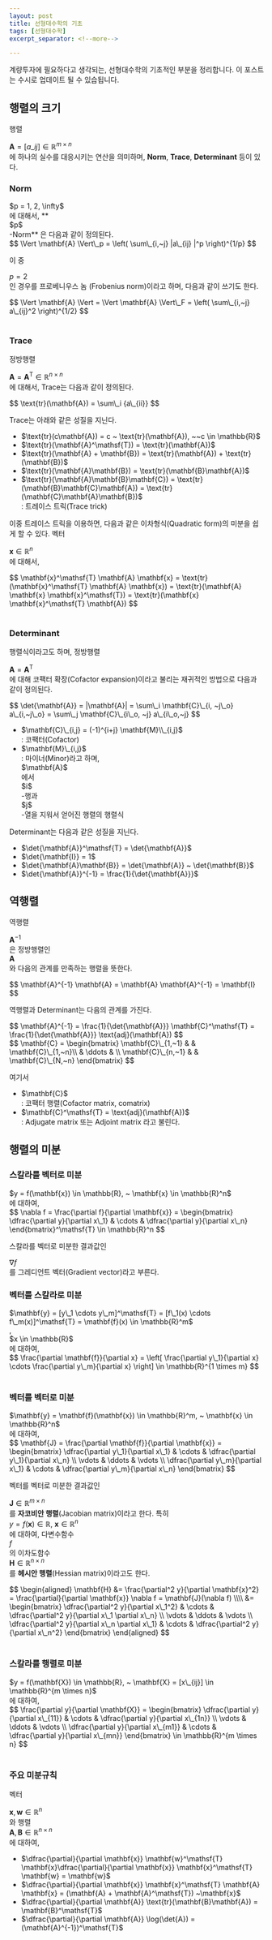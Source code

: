 ```yaml
---
layout: post
title: 선형대수학의 기초
tags: [선형대수학]
excerpt_separator: <!--more-->

---
```


계량투자에 필요하다고 생각되는, 선형대수학의 기초적인 부분을 정리합니다. 이 포스트는 수시로 업데이트 될 수 있습됩니다. 
<!--more-->



## 행렬의 크기

행렬 <div class="math">$\mathbf{A} = [a\_{ij}] \in \mathbb{R}^{m \times n}$</div> 에 하나의 실수를 대응시키는 연산을 의미하며, **Norm**, **Trace**, **Determinant** 등이 있다. 
<br/>

### Norm

<div class="math">$p = 1, 2, \infty$</div> 에 대해서, **<div class="math">$p$</div>-Norm** 은 다음과 같이 정의된다. 

<div class="math">$$
\Vert \mathbf{A} \Vert\_p = \left( \sum\_{i,~j} |a\_{ij} |^p \right)^{1/p} 
$$</div>

이 중 <div class="math">$p = 2$</div> 인 경우를 프로베니우스 놈 (Frobenius norm)이라고 하며, 다음과 같이 쓰기도 한다. 

<div class="math">$$
\Vert \mathbf{A} \Vert = \Vert \mathbf{A} \Vert\_F = \left( \sum\_{i,~j} a\_{ij}^2 \right)^{1/2}
$$</div>
<br/>

### Trace

정방행렬 <div class="math">$\mathbf{A} = \mathbf{A}^\mathsf{T} \in \mathbb{R}^{n \times n}$</div>에 대해서, Trace는 다음과 같이 정의된다. 

<div class="math">$$
\text{tr}(\mathbf{A}) = \sum\_i {a\_{ii}}
$$</div>

Trace는 아래와 같은 성질을 지닌다. 

* <div class="math">$\text{tr}(c\mathbf{A}) = c ~ \text{tr}(\mathbf{A}), ~~c \in \mathbb{R}$</div>
* <div class="math">$\text{tr}(\mathbf{A}^\mathsf{T}) = \text{tr}(\mathbf{A})$</div>
* <div class="math">$\text{tr}(\mathbf{A} + \mathbf{B}) = \text{tr}(\mathbf{A}) + \text{tr}(\mathbf{B})$</div>
* <div class="math">$\text{tr}(\mathbf{A}\mathbf{B}) = \text{tr}(\mathbf{B}\mathbf{A})$</div>
* <div class="math">$\text{tr}(\mathbf{A}\mathbf{B}\mathbf{C}) = \text{tr}(\mathbf{B}\mathbf{C}\mathbf{A}) = \text{tr}(\mathbf{C}\mathbf{A}\mathbf{B})$</div> : 트레이스 트릭(Trace trick)

이중 트레이스 트릭을 이용하면, 다음과 같은 이차형식(Quadratic form)의 미분을 쉽게 할 수 있다. 벡터 <div class="math">$\mathbf{x} \in \mathbb{R}^n$</div> 에 대해서, 

<div class="math">$$
\mathbf{x}^\mathsf{T} \mathbf{A} \mathbf{x} = \text{tr}(\mathbf{x}^\mathsf{T} \mathbf{A} \mathbf{x}) = \text{tr}(\mathbf{A} \mathbf{x} \mathbf{x}^\mathsf{T}) = \text{tr}(\mathbf{x} \mathbf{x}^\mathsf{T} \mathbf{A})
$$</div>
<br/>

### Determinant

행렬식이라고도 하며, 정방행렬 <div class="math">$\mathbf{A} = \mathbf{A}^\mathsf{T}$</div>에 대해 코팩터 확장(Cofactor expansion)이라고 불리는 재귀적인 방법으로 다음과 같이 정의된다. 

<div class="math">$$
\det{\mathbf{A}} = |\mathbf{A}| = \sum\_i \mathbf{C}\_{i, ~j\_o} a\_{i,~j\_o} = \sum\_j  \mathbf{C}\_{i\_o, ~j} a\_{i\_o,~j}
$$</div>

* <div class="math">$\mathbf{C}\_{i,j} = (-1)^{i+j} \mathbf{M}\\_{i,j}$</div> : 코팩터(Cofactor)
* <div class="math">$\mathbf{M}\_{i,j}$</div> : 마이너(Minor)라고 하며, <div class="math">$\mathbf{A}$</div>에서 <div class="math">$i$</div>-행과 <div class="math">$j$</div>-열을 지워서 얻어진 행렬의 행렬식

Determinant는 다음과 같은 성질을 지닌다. 

* <div class="math">$\det{\mathbf{A}}^\mathsf{T} = \det{\mathbf{A}}$</div>
* <div class="math">$\det{\mathbf{I}} = 1$</div>
* <div class="math">$\det{\mathbf{A}\mathbf{B}} = \det{\mathbf{A}} ~ \det{\mathbf{B}}$</div>
* <div class="math">$\det{\mathbf{A}}^{-1} = \frac{1}{\det{\mathbf{A}}}$</div>



## 역행렬

역행렬 <div class="math">$\mathbf{A}^{-1}$</div>은 정방행렬인 <div class="math">$\mathbf{A}$</div>와 다음의 관계를 만족하는 행렬을 뜻한다.

<div class="math">$$
\mathbf{A}^{-1} \mathbf{A} = \mathbf{A} \mathbf{A}^{-1} = \mathbf{I} 
$$</div>

역행렬과 Determinant는 다음의 관계를 가진다. 


<div class="math">$$
\mathbf{A}^{-1} = \frac{1}{\det{\mathbf{A}}} \mathbf{C}^\mathsf{T} = \frac{1}{\det{\mathbf{A}}} \text{adj}(\mathbf{A})
$$</div>

<div class="math">$$
\mathbf{C} = 
\begin{bmatrix}
\mathbf{C}\_{1,~1} & & \mathbf{C}\_{1,~n}\\
& \ddots & \\
\mathbf{C}\_{n,~1} & & \mathbf{C}\_{N,~n}
\end{bmatrix}
$$</div>

여기서 

* <div class="math">$\mathbf{C}$</div> : 코팩터 행렬(Cofactor matrix, comatrix)
* <div class="math">$\mathbf{C}^\mathsf{T} = \text{adj}(\mathbf{A})$</div> : Adjugate matrix 또는 Adjoint matrix 라고 불린다. 



## 행렬의 미분


### 스칼라를 벡터로 미분

<div class="math">$y = f(\mathbf{x}) \in \mathbb{R}, ~ \mathbf{x} \in \mathbb{R}^n$</div> 에 대하여, 

<div class="math">$$
\nabla f = \frac{\partial f}{\partial \mathbf{x}} = 
\begin{bmatrix}
\dfrac{\partial y}{\partial x\_1} & \cdots & \dfrac{\partial y}{\partial x\_n}
\end{bmatrix}^\mathsf{T} \in \mathbb{R}^n
$$</div>

스칼라를 벡터로 미분한 결과값인 <div class="math">$\nabla f$</div> 를 그레디언트 벡터(Gradient vector)라고 부른다. 
<br/>

### 벡터를 스칼라로 미분

<div class="math">$\mathbf{y} = [y\_1 \cdots y\_m]^\mathsf{T} = [f\_1(x) \cdots f\_m(x)]^\mathsf{T} = \mathbf{f}(x) \in \mathbb{R}^m$</div>,  <div class="math">$x \in \mathbb{R}$</div> 에 대하여,


<div class="math">$$
\frac{\partial \mathbf{f}}{\partial x} = \left[ \frac{\partial y\_1}{\partial x} \cdots \frac{\partial y\_m}{\partial x} \right] \in \mathbb{R}^{1 \times m}
$$</div>
<br/>

### 벡터를 벡터로 미분

<div class="math">$\mathbf{y} = \mathbf{f}(\mathbf{x}) \in \mathbb{R}^m, ~ \mathbf{x} \in \mathbb{R}^n$</div>에 대하여, 


<div class="math">$$
\mathbf{J} = \frac{\partial \mathbf{f}}{\partial \mathbf{x}} = 
\begin{bmatrix}
\dfrac{\partial y\_1}{\partial x\_1} & \cdots & \dfrac{\partial y\_1}{\partial x\_n} \\
\vdots & \ddots & \vdots \\
\dfrac{\partial y\_m}{\partial x\_1} & \cdots & \dfrac{\partial y\_m}{\partial x\_n}
\end{bmatrix}
$$</div>

벡터를 벡터로 미분한 결과값인 <div class="math">$\mathbf{J} \in \mathbb{R}^{m \times n}$</div>를 **자코비안 행렬**(Jacobian matrix)이라고 한다. 특히 <div class="math">$y = f(\mathbf{x}) \in \mathbb{R}, ~ \mathbf{x} \in \mathbb{R}^n$</div>에 대하여, 다변수함수 <div class="math">$f$</div>의 이차도함수 <div class="math">$\mathbf{H} \in \mathbb{R}^{n \times n}$</div>를 **헤시안 행렬**(Hessian matrix)이라고도 한다. 


<div class="math">$$
\begin{aligned}
\mathbf{H} 
&= \frac{\partial^2 y}{\partial \mathbf{x}^2} = 
\frac{\partial}{\partial \mathbf{x}} \nabla f = \mathbf{J}(\nabla f) \\\\
&= \begin{bmatrix}
\dfrac{\partial^2 y}{\partial x\_1^2} & \cdots & \dfrac{\partial^2 y}{\partial x\_1 \partial x\_n} \\
\vdots & \ddots & \vdots \\
\dfrac{\partial^2 y}{\partial x\_n \partial x\_1} & \cdots & \dfrac{\partial^2 y}{\partial x\_n^2} 
\end{bmatrix} 
\end{aligned} 
$$</div>
<br/>

### 스칼라를 행렬로 미분

<div class="math">$y = f(\mathbf{X}) \in \mathbb{R}, ~ \mathbf{X} = [x\_{ij}] \in \mathbb{R}^{m \times n}$</div>에 대하여, 

<div class="math">$$
\frac{\partial y}{\partial \mathbf{X}} = 
\begin{bmatrix}
\dfrac{\partial y}{\partial x\_{11}} & \cdots & \dfrac{\partial y}{\partial x\_{1n}} \\
\vdots & \ddots & \vdots \\
\dfrac{\partial y}{\partial x\_{m1}} & \cdots & \dfrac{\partial y}{\partial x\_{mn}} 
\end{bmatrix} \in \mathbb{R}^{m \times n}
$$</div>
<br/>

### 주요 미분규칙

벡터 <div class="math">$\mathbf{x}, \mathbf{w} \in \mathbb{R}^n$</div>와 행렬 <div class="math">$\mathbf{A}, \mathbf{B} \in \mathbb{R}^{n \times n}$</div>에 대하여, 

* <div class="math">$\dfrac{\partial}{\partial \mathbf{x}} \mathbf{w}^\mathsf{T} \mathbf{x}\dfrac{\partial}{\partial \mathbf{x}} \mathbf{x}^\mathsf{T} \mathbf{w} = \mathbf{w}$</div>

* <div class="math">$\dfrac{\partial}{\partial \mathbf{x}} \mathbf{x}^\mathsf{T} \mathbf{A} \mathbf{x} = (\mathbf{A} + \mathbf{A}^\mathsf{T}) ~\mathbf{x}$</div>

* <div class="math">$\dfrac{\partial}{\partial \mathbf{A}} \text{tr}(\mathbf{B}\mathbf{A}) = \mathbf{B}^\mathsf{T}$</div>

* <div class="math">$\dfrac{\partial}{\partial \mathbf{A}} \log(\det{A}) = (\mathbf{A}^{-1})^\mathsf{T}$</div>









